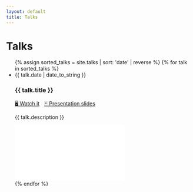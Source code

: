 ```yaml
---
layout: default
title: Talks
---
```


<div id="articles">
  <h1 class="pageTitle">Talks</h1>
  <ul class="posts noList">
    {% assign sorted_talks = site.talks | sort: 'date' | reverse %}
    {% for talk in sorted_talks %}
      <li>
        <span class="date">{{ talk.date | date_to_string }}</span>
        <h3>{{ talk.title }}</h3>
        <p>
          <a href="{{ talk.video_url }}" target="_blank"><span class="dark-safe">🖥️</span> Watch it</a>
          <span style="display:inline-block;width: 5px"></span>
          <a href="{{ talk.slides_url }}" target="_blank"><span class="dark-safe">🃏</span> Presentation slides</a>
        </p>
        <p class="description">{{ talk.description }}</p>
        <div class="embedded-video">
          <iframe src="{{ talk.video_url }}" frameborder="0" allow="accelerometer; autoplay; clipboard-write; encrypted-media; gyroscope; picture-in-picture" allowfullscreen></iframe>
        </div>
      </li>
    {% endfor %}
  </ul>
</div>
